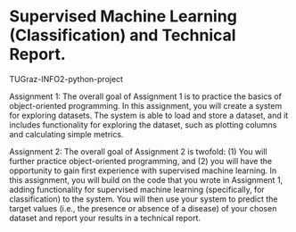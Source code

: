# Supervised Machine Learning (Classification) and Technical Report.
TUGraz-INFO2-python-project

Assignment 1:
The overall goal of Assignment 1 is to practice the basics of object-oriented programming. 
In this assignment, you will create a system for exploring datasets. 
The system is able to load and store a dataset, and it includes functionality for exploring the dataset, such as plotting columns and calculating simple metrics.

Assignment 2:
The overall goal of Assignment 2 is twofold: 
(1) You will further practice object-oriented programming, and 
(2) you will have the opportunity to gain first 
experience with supervised machine learning.
In this assignment, you will build on the code that you wrote in Assignment 1, adding functionality for supervised machine learning (specifically, 
for classification) to the system. You will then use your system to predict the target values (i.e., the presence or absence of a disease) of your chosen 
dataset and report your results in a technical report.
